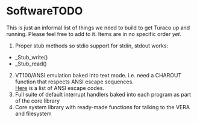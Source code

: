# SoftwareTODO

This is just an informal list of things we need to build to get Turaco up and running.  Please feel free to add to it.  Items are in no specific order *yet*.

1. Proper stub methods so stdio support for stdin, stdout works:
  - \_Stub\_write()
  - \_Stub\_read()
2. VT100/ANSI emulation baked into text mode.
  i.e. need a CHAROUT function that respects ANSI escape sequences.<br>
  [Here](https://gist.github.com/fnky/458719343aabd01cfb17a3a4f7296797) is a list of ANSI escape codes.
3. Full suite of default interrupt handlers baked into each program as part of the core library
4. Core system library with ready-made functions for talking to the VERA and filesystem


